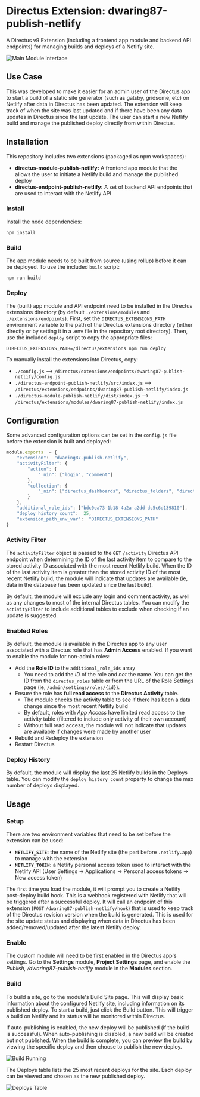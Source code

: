 
# Directus Extension: dwaring87-publish-netlify

A Directus v9 Extension (including a frontend app module and backend API endpoints) for managing builds and deploys of a Netlify site.

![Main Module Interface](https://user-images.githubusercontent.com/7526014/137394029-05ac81cb-d985-4e47-8e8a-56a9e75dda6d.png)

## Use Case

This was developed to make it easier for an admin user of the Directus app to start a build of a static site generator (such as gatsby, gridsome, etc) on Netlify after data in Directus has been updated. The extension will keep track of when the site was last updated and if there have been any data updates in Directus since the last update.  The user can start a new Netlify build and manage the published deploy directly from within Directus.

## Installation

This repository includes two extensions (packaged as npm workspaces): 

- **directus-module-publish-netlify:** A frontend app module that the allows the user to initiate a Netlify build and manage the published deploy
- **directus-endpoint-publish-netlify:** A set of backend API endpoints that are used to interact with the Netlify API

### Install

Install the node dependencies:

```
npm install
```

### Build

The app module needs to be built from source (using rollup) before it can be deployed.  To use the included `build` script:

```
npm run build
```

### Deploy

The (built) app module and API endpoint need to be installed in the Directus extensions directory (by default `./extensions/modules` and `./extensions/endpoints`).  First, set the `DIRECTUS_EXTENSIONS_PATH` environment variable to the path of the Directus extensions directory (either directly or by setting it in a .env file in the repository root directory).  Then, use the included `deploy` script to copy the appropriate files:

```
DIRECTUS_EXTENSIONS_PATH=/directus/extensions npm run deploy
```

To manually install the extensions into Directus, copy:

- `./config.js` --> `/directus/extensions/endpoints/dwaring87-publish-netlify/config.js`
- `./directus-endpoint-publish-netlify/src/index.js` --> `/directus/extensions/endpoints/dwaring87-publish-netlify/index.js`
- `./directus-module-publish-netlify/dist/index.js` --> `/directus/extensions/modules/dwaring87-publish-netlify/index.js`

## Configuration

Some advanced configuration options can be set in the `config.js` file before the extension is built and deployed:

```js
module.exports  = {
    "extension":  "dwaring87-publish-netlify",
    "activityFilter": {
        "action": {
            "_nin": ["login", "comment"]
        },
        "collection": {
            "_nin": ["directus_dashboards", "directus_folders", "directus_migrations", "directus_panels", "directus_permissions", "directus_sessions", "directus_settings", "directus_webhooks"]
        }
    },
    "additional_role_ids": ["bdc0ea73-1b18-4a2a-a2dd-dc5c6d139810"],
    "deploy_history_count":  25,
    "extension_path_env_var":  "DIRECTUS_EXTENSIONS_PATH"
}
```

### Activity Filter

The `activityFilter` object is passed to the `GET` `/activity` Directus API endpoint when determining the ID of the last activity item to compare to the stored activity ID associated with the most recent Netlify build.  When the ID of the last activity item is greater than the stored activity ID of the most recent Netlify build, the module will indicate that updates are available (ie, data in the database has been updated since the last build).

By default, the module will exclude any login and comment activity, as well as any changes to most of the internal Directus tables.  You can modify the `activityFilter` to include additional tables to exclude when checking if an update is suggested.

### Enabled Roles

By default, the module is available in the Directus app to any user associated with a Directus role that has **Admin Access** enabled.  If you want to enable the module for non-admin roles:

- Add the **Role ID** to the `additional_role_ids` array
    - You need to add the _ID_ of the role and _not_ the name.  You can get the ID from the `directus_roles` table or from the URL of the Role Settings page (ie, `/admin/settings/roles/{id}`).
- Ensure the role has **full read access** to the **Directus Activity** table.
	- The module checks the activity table to see if there has been a data change since the most recent Netlify build
	- By default, roles with _App Access_ have limited read access to the activity table (filtered to include only activity of their own account)
	- Without full read access, the module will not indicate that updates are available if changes were made by another user
- Rebuild and Redeploy the extension
- Restart Directus

### Deploy History

By default, the module will display the last 25 Netlify builds in the Deploys table.  You can modify the `deploy_history_count` property to change the max number of deploys displayed.

## Usage

### Setup

There are two environment variables that need to be set before the extension can be used:

- **`NETLIFY_SITE`:** the name of the Netlify site (the part before `.netlify.app`) to manage with the extension
- **`NETLIFY_TOKEN`:** a Netlify personal access token used to interact with the Netlify API (User Settings -> Applications -> Personal access tokens -> New access token)

The first time you load the module, it will prompt you to create a Netlify post-deploy build hook.  This is a webhook registered with Netlify that will be triggered after a successful deploy.  It will call an endpoint of this extension (`POST` `/dwaring87-publish-netlify/hook`) that is used to keep track of the Directus revision version when the build is generated.  This is used for the site update status and displaying when data in Directus has been added/removed/updated after the latest Netlify deploy.

### Enable

The custom module will need to be first enabled in the Directus app's settings.  Go to the **Settings** module, **Project Settings** page, and enable the *Publish, /dwaring87-publish-netlify* module in the **Modules** section.

### Build

To build a site, go to the module's Build Site page.  This will display basic information about the configured Netlify site, including information on its published deploy. To start a build, just click the Build button.  This will trigger a build on Netlify and its status will be monitored within Directus.

If auto-publishing is enabled, the new deploy will be published (if the build is successful).  When auto-publishing is disabled, a new build will be created but not published.  When the build is complete, you can preview the build by viewing the specific deploy and then choose to publish the new deploy.

![Build Running](https://user-images.githubusercontent.com/7526014/137395847-edccced9-0459-4a0e-bb61-7eda7eda604e.png)

The Deploys table lists the 25 most recent deploys for the site.  Each deploy can be viewed and chosen as the new published deploy.

![Deploys Table](https://user-images.githubusercontent.com/7526014/137396368-d55441ad-da1a-4904-b191-ca1a616082da.png)
